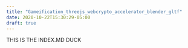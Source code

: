 ```yaml
---
title: "Gameification_threejs_webcrypto_accelerator_blender_gltf"
date: 2020-10-22T15:30:29-05:00
draft: true
---
```


THIS IS THE INDEX.MD DUCK